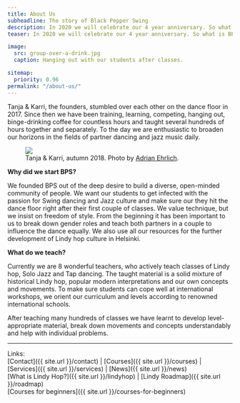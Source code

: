 ```yaml
---
title: About Us
subheadline: The story of Black Pepper Swing
description: In 2020 we will celebrate our 4 year anniversary. So what is Black Pepper Swing all about?
teaser: In 2020 we will celebrate our 4 year anniversary. So what is BPS all about?

image:
  src: group-over-a-drink.jpg
  caption: Hanging out with our students after classes.

sitemap:
  priority: 0.96
permalink: "/about-us/"
---
```


Tanja & Karri, the founders, stumbled over each other on the dance floor in 2017. Since then we have been training, learning, competing, hanging out, binge-drinking coffee for countless hours and taught several hundreds of hours together and separately. To the day we are enthusiastic to broaden our horizons in the fields of partner dancing and jazz music daily.

<figure class="article-media small-right">
  <img src="{{ site.url }}/images/tanja-karri-polaroid.png" />
  <figcaption class="text-center">Tanja & Karri, autumn 2018. Photo by <a href="https://adrianehrlich.com/" target="_blank">Adrian Ehrlich</a>.</figcaption>
</figure>

**Why did we start BPS?**

We founded BPS out of the deep desire to build a diverse, open-minded community of people. We want our students to get infected with the passion for Swing dancing and Jazz culture and make sure our they hit the dance floor right after their first couple of classes. We value technique, but we insist on freedom of style. From the beginning it has been important to us to break down gender roles and teach both partners in a couple to influence the dance equally. We also use all our resources for the further development of Lindy hop culture in Helsinki.

**What do we teach?**

Currently we are 8 wonderful teachers, who actively teach classes of Lindy hop, Solo Jazz and Tap dancing. The taught material is a solid mixture of historical Lindy hop, popular modern interpretations and our own concepts and movements. To make sure students can cope well at international workshops, we orient our curriculum and levels according to renowned international schools.

After teaching many hundreds of classes we have learnt to develop level-appropriate material, break down movements and concepts understandably and help with individual problems. 

---

Links:  
[Contact]({{ site.url }}/contact) |
[Courses]({{ site.url }}/courses) |
[Services]({{ site.url }}/services) |
[News]({{ site.url }}/news)  
[What is Lindy Hop?]({{ site.url }}/lindyhop) |
[Lindy Roadmap]({{ site.url }}/roadmap)  
[Courses for beginners]({{ site.url }}/courses-for-beginners)
